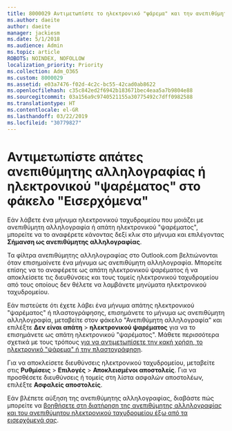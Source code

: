 ```yaml
---
title: 8000029 Αντιμετωπίστε το ηλεκτρονικό "ψάρεμα" και την ανεπιθύμητη αλληλογραφία στο Outlook.com
ms.author: daeite
author: daeite
manager: jackiesm
ms.date: 5/1/2018
ms.audience: Admin
ms.topic: article
ROBOTS: NOINDEX, NOFOLLOW
localization_priority: Priority
ms.collection: Adm_O365
ms.custom: 8000029
ms.assetid: e03a7476-f02d-4c2c-bc55-42cad0ab8622
ms.openlocfilehash: c35c842ed2f6942b183671bec4eaa5a7b9804e88
ms.sourcegitcommit: 03a156a9c9740521155a30775492c7dff0982588
ms.translationtype: HT
ms.contentlocale: el-GR
ms.lasthandoff: 03/22/2019
ms.locfileid: "30779827"
---
```

# <a name="deal-with-spam-or-phishing-scams-in-your-inbox"></a>Αντιμετωπίστε απάτες ανεπιθύμητης αλληλογραφίας ή ηλεκτρονικού "ψαρέματος" στο φάκελο "Εισερχόμενα"

Εάν λάβετε ένα μήνυμα ηλεκτρονικού ταχυδρομείου που μοιάζει με ανεπιθύμητη αλληλογραφία ή απάτη ηλεκτρονικού "ψαρέματος", μπορείτε να το αναφέρετε κάνοντας δεξί κλικ στο μήνυμα και επιλέγοντας **Σήμανση ως ανεπιθύμητης αλληλογραφίας**. 
  
Τα φίλτρα ανεπιθύμητης αλληλογραφίας στο Outlook.com βελτιώνονται όταν επισημαίνετε ένα μήνυμα ως ανεπιθύμητη αλληλογραφία. Μπορείτε επίσης να το αναφέρετε ως απάτη ηλεκτρονικού ψαρέματος ή να αποκλείσετε τις διευθύνσεις και τους τομείς ηλεκτρονικού ταχυδρομείου από τους οποίους δεν θέλετε να λαμβάνετε μηνύματα ηλεκτρονικού ταχυδρομείου.
  
Εάν πιστεύετε ότι έχετε λάβει ένα μήνυμα απάτης ηλεκτρονικού "ψαρέματος" ή πλαστογράφησης, επισημάνετε το μήνυμα ως ανεπιθύμητη αλληλογραφία, μεταβείτε στον φάκελο "Ανεπιθύμητη αλληλογραφία" και επιλέξτε **Δεν είναι απάτη** \> **ηλεκτρονικού ψαρέματος** για να το επισημάνετε ως απάτη ηλεκτρονικού "ψαρέματος". Μάθετε περισσότερα σχετικά με τους τρόπους [για να αντιμετωπίσετε την κακή χρήση, το ηλεκτρονικό "ψάρεμα" ή την πλαστογράφηση](https://go.microsoft.com/fwlink/p/?linkid=873139).
  
Για να αποκλείσετε διευθύνσεις ηλεκτρονικού ταχυδρομείου, μεταβείτε στις **Ρυθμίσεις** \> **Επιλογές** \> **Αποκλεισμένοι αποστολείς**. Για να προσθέσετε διευθύνσεις ή τομείς στη λίστα ασφαλών αποστολέων, επιλέξτε **Ασφαλείς αποστολείς**. 
  
Εάν βλέπετε αύξηση της ανεπιθύμητης αλληλογραφίας, διαβάστε πώς μπορείτε να [βοηθήσετε στη διατήρηση της ανεπιθύμητης αλληλογραφίας και του ανεπιθύμητου ηλεκτρονικού ταχυδρομείου έξω από τα εισερχόμενά σας](https://go.microsoft.com/fwlink/p/?linkid=873140).
  

